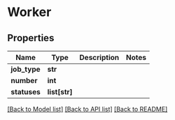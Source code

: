 # Worker

## Properties
Name | Type | Description | Notes
------------ | ------------- | ------------- | -------------
**job_type** | **str** |  | 
**number** | **int** |  | 
**statuses** | **list[str]** |  | 

[[Back to Model list]](../README.md#documentation-for-models) [[Back to API list]](../README.md#documentation-for-api-endpoints) [[Back to README]](../README.md)

